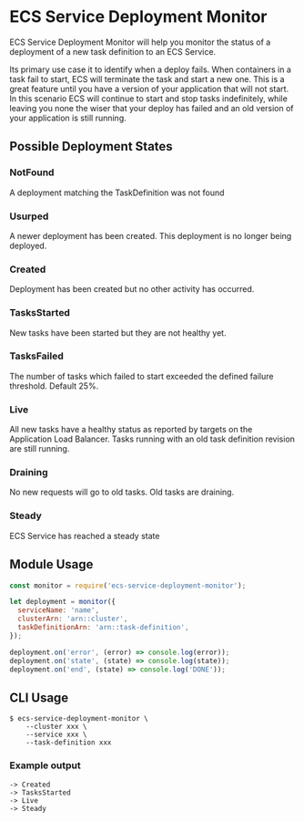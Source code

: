 ECS Service Deployment Monitor
==============================

ECS Service Deployment Monitor will help you monitor the status of a deployment of a new task definition to an ECS Service.

Its primary use case it to identify when a deploy fails. When containers in a task fail to start, ECS will terminate the task and start a new one. This is a great feature until you have a version of your application that will not start. In this scenario ECS will continue to start and stop tasks indefinitely, while leaving you none the wiser that your deploy has failed and an old version of your application is still running.

Possible Deployment States
-----------------

### NotFound
A deployment matching the TaskDefinition was not found

### Usurped
A newer deployment has been created. This deployment is no longer being deployed.

### Created
Deployment has been created but no other activity has occurred.

### TasksStarted
New tasks have been started but they are not healthy yet.

### TasksFailed
The number of tasks which failed to start exceeded the defined failure threshold. Default 25%.

### Live
All new tasks have a healthy status as reported by targets on the Application Load Balancer. Tasks running with an old task definition revision are still running.

### Draining
No new requests will go to old tasks. Old tasks are draining.

### Steady
ECS Service has reached a steady state

Module Usage
------------

```js
const monitor = require('ecs-service-deployment-monitor');

let deployment = monitor({
  serviceName: 'name',
  clusterArn: 'arn::cluster',
  taskDefinitionArn: 'arn::task-definition',
});

deployment.on('error', (error) => console.log(error));
deployment.on('state', (state) => console.log(state));
deployment.on('end', (state) => console.log('DONE'));

```

CLI Usage
---------

```
$ ecs-service-deployment-monitor \
    --cluster xxx \
    --service xxx \
    --task-definition xxx
```

### Example output

```
-> Created
-> TasksStarted
-> Live
-> Steady
```
